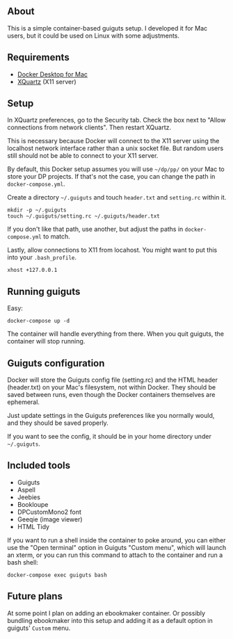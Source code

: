 
## About

This is a simple container-based guiguts setup. I developed it for Mac users, but it could be used on Linux with some adjustments.

## Requirements

- [Docker Desktop for Mac](https://www.docker.com/products/docker-desktop)
- [XQuartz](https://www.xquartz.org) (X11 server)

## Setup

In XQuartz preferences, go to the Security tab. Check the box next to "Allow connections from network clients". Then restart XQuartz.

This is necessary because Docker will connect to the X11 server using the localhost network interface rather than a unix socket file. But random users still should not be able to connect to your X11 server.

By default, this Docker setup assumes you will use `~/dp/pp/` on your Mac to store your DP projects. If that's not the case, you can change the path in `docker-compose.yml`.

Create a directory `~/.guiguts` and touch `header.txt` and `setting.rc` within it.

```
mkdir -p ~/.guiguts
touch ~/.guiguts/setting.rc ~/.guiguts/header.txt
```

If you don't like that path, use another, but adjust the paths in `docker-compose.yml` to match.

Lastly, allow connections to X11 from locahost. You might want to put this into your `.bash_profile`.

```
xhost +127.0.0.1
```

## Running guiguts

Easy:

```
docker-compose up -d
```

The container will handle everything from there. When you quit guiguts, the container will stop running.

## Guiguts configuration

Docker will store the Guiguts config file (setting.rc) and the HTML header (header.txt) on your Mac's filesystem, not within Docker. They should be saved between runs, even though the Docker containers themselves are ephemeral.

Just update settings in the Guiguts preferences like you normally would, and they should be saved properly.

If you want to see the config, it should be in your home directory under `~/.guiguts`.

## Included tools

- Guiguts
- Aspell
- Jeebies
- Bookloupe
- DPCustomMono2 font
- Geeqie (image viewer)
- HTML Tidy

If you want to run a shell inside the container to poke around, you can either use the "Open terminal" option in Guiguts "Custom menu", which will launch an xterm, or you can run this command to attach to the container and run a bash shell:

```
docker-compose exec guiguts bash
```

## Future plans

At some point I plan on adding an ebookmaker container. Or possibly bundling ebookmaker into this setup and adding it as a default option in guiguts' `Custom` menu.
